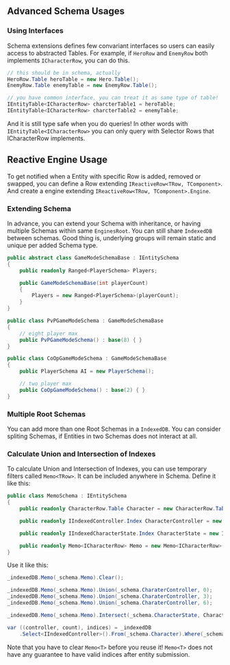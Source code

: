 ## Advanced Schema Usages
### Using Interfaces
Schema extensions defines few convariant interfaces so users can easily access to abstracted Tables. For example, if `HeroRow` and `EnemyRow` both implements `ICharacterRow`, you can do this.
```csharp
// this should be in schema, actually
HeroRow.Table heroTable = new Hero.Table();
EnemyRow.Table enemyTable = new EnemyRow.Table();

// you have common interface, you can treat it as same type of table!
IEntityTable<ICharacterRow> charcterTable1 = heroTable;
IEntityTable<ICharacterRow> charcterTable2 = enemyTable;
```
And it is still type safe when you do queries! In other words with `IEntityTable<ICharacterRow>` you can only query with Selector Rows that ICharacterRow implements.

## Reactive Engine Usage
To get notified when a Entity with specific Row is added, removed or swapped, you can define a Row extending `IReactiveRow<TRow, TComponent>`. And create a engine extending `IReactiveRow<TRow, TComponent>.Engine`.

### Extending Schema
In advance, you can extend your Schema with inheritance, or having multiple Schemas within same `EnginesRoot`. You can still share `IndexedDB` between schemas. Good thing is, underlying groups will remain static and unique per added Schema type.

```csharp
public abstract class GameModeSchemaBase : IEntitySchema
{
    public readonly Ranged<PlayerSchema> Players;

    public GameModeSchemaBase(int playerCount)
    {
        Players = new Ranged<PlayerSchema>(playerCount);
    }
}

public class PvPGameModeSchema : GameModeSchemaBase
{
    // eight player max
    public PvPGameModeSchema() : base(8) { }
}

public class CoOpGameModeSchema : GameModeSchemaBase
{
    public PlayerSchema AI = new PlayerSchema();

    // two player max
    public CoOpGameModeSchema() : base(2) { }
}
```

### Multiple Root Schemas
You can add more than one Root Schemas in a `IndexedDB`. You can consider spliting Schemas, if Entities in two Schemas does not interact at all.

### Calculate Union and Intersection of Indexes
To calculate Union and Intersection of Indexes, you can use temporary filters called `Memo<TRow>`. It can be included anywhere in Schema. Define it like this:
```csharp
public class MemoSchema : IEntitySchema
{
    public readonly CharacterRow.Table Character = new CharacterRow.Table();

    public readonly IIndexedController.Index CharacterController = new IIndexedController.Index();

    public readonly IIndexedCharacterState.Index CharacterState = new IIndexedCharacterState.Index();

    public readonly Memo<ICharacterRow> Memo = new Memo<ICharacterRow>();
}
```
Use it like this:
```csharp
_indexedDB.Memo(_schema.Memo).Clear();

_indexedDB.Memo(_schema.Memo).Union(_schema.CharaterController, 0);
_indexedDB.Memo(_schema.Memo).Union(_schema.CharaterController, 3);
_indexedDB.Memo(_schema.Memo).Union(_schema.CharaterController, 6);

_indexedDB.Memo(_schema.Memo).Intersect(_schema.CharacterState, CharacterState.Happy);

var ((controller, count), indices) = _indexedDB
    .Select<IIndexedController>().From(_schema.Character).Where(_schema.Memo).Entities();
```
Note that you have to clear `Memo<T>` before you reuse it! `Memo<T>` does not have any guarantee to have valid indices after entity submission.